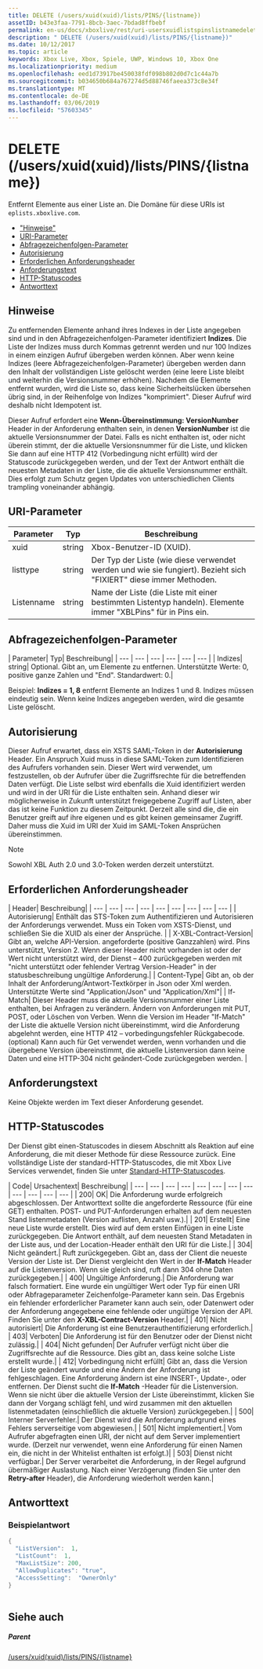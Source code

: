 ```yaml
---
title: DELETE (/users/xuid(xuid)/lists/PINS/{listname})
assetID: b43e3faa-7791-8bcb-3aec-7bdad8ffbebf
permalink: en-us/docs/xboxlive/rest/uri-usersxuidlistspinslistnamedelete.html
description: " DELETE (/users/xuid(xuid)/lists/PINS/{listname})"
ms.date: 10/12/2017
ms.topic: article
keywords: Xbox Live, Xbox, Spiele, UWP, Windows 10, Xbox One
ms.localizationpriority: medium
ms.openlocfilehash: eed1d73917be450038fdf098b802d0d7c1c44a7b
ms.sourcegitcommit: b034650b684a767274d5d88746faeea373c8e34f
ms.translationtype: MT
ms.contentlocale: de-DE
ms.lasthandoff: 03/06/2019
ms.locfileid: "57603345"
---
```

# <a name="delete-usersxuidxuidlistspinslistname"></a>DELETE (/users/xuid(xuid)/lists/PINS/{listname})
Entfernt Elemente aus einer Liste an. Die Domäne für diese URIs ist `eplists.xboxlive.com`.
 
  * ["Hinweise"](#ID4EV)
  * [URI-Parameter](#ID4EIB)
  * [Abfragezeichenfolgen-Parameter](#ID4ETB)
  * [Autorisierung](#ID4ETC)
  * [Erforderlichen Anforderungsheader](#ID4EAD)
  * [Anforderungstext](#ID4EWE)
  * [HTTP-Statuscodes](#ID4EBF)
  * [Antworttext](#ID4E6BAC)
 
<a id="ID4EV"></a>

 
## <a name="remarks"></a>Hinweise
 
Zu entfernenden Elemente anhand ihres Indexes in der Liste angegeben sind und in den Abfragezeichenfolgen-Parameter identifiziert **Indizes**. Die Liste der Indizes muss durch Kommas getrennt werden und nur 100 Indizes in einem einzigen Aufruf übergeben werden können. Aber wenn keine Indizes (leere Abfragezeichenfolgen-Parameter) übergeben werden dann den Inhalt der vollständigen Liste gelöscht werden (eine leere Liste bleibt und weiterhin die Versionsnummer erhöhen). Nachdem die Elemente entfernt wurden, wird die Liste so, dass keine Sicherheitslücken übersehen übrig sind, in der Reihenfolge von Indizes "komprimiert". Dieser Aufruf wird deshalb nicht Idempotent ist.
 
Dieser Aufruf erfordert eine **Wenn-Übereinstimmung: VersionNumber** Header in der Anforderung enthalten sein, in denen **VersionNumber** ist die aktuelle Versionsnummer der Datei. Falls es nicht enthalten ist, oder nicht überein stimmt, der die aktuelle Versionsnummer für die Liste, und klicken Sie dann auf eine HTTP 412 (Vorbedingung nicht erfüllt) wird der Statuscode zurückgegeben werden, und der Text der Antwort enthält die neuesten Metadaten in der Liste, die die aktuelle Versionsnummer enthält. Dies erfolgt zum Schutz gegen Updates von unterschiedlichen Clients trampling voneinander abhängig.
  
<a id="ID4EIB"></a>

 
## <a name="uri-parameters"></a>URI-Parameter
 
| Parameter| Typ| Beschreibung| 
| --- | --- | --- | 
| xuid| string| Xbox-Benutzer-ID (XUID).| 
| listtype| string| Der Typ der Liste (wie diese verwendet werden und wie sie fungiert). Bezieht sich "FIXIERT" diese immer Methoden.| 
| Listenname| string| Name der Liste (die Liste mit einer bestimmten Listentyp handeln). Elemente immer "XBLPins" für in Pins ein.| 
  
<a id="ID4ETB"></a>

 
## <a name="query-string-parameters"></a>Abfragezeichenfolgen-Parameter
 
| Parameter| Typ| Beschreibung| 
| --- | --- | --- | --- | --- | --- | 
| Indizes| string| Optional. Gibt an, um Elemente zu entfernen. Unterstützte Werte: 0, positive ganze Zahlen und "End". Standardwert: 0.| 
 
Beispiel: **Indizes = 1, 8** entfernt Elemente an Indizes 1 und 8. Indizes müssen eindeutig sein. Wenn keine Indizes angegeben werden, wird die gesamte Liste gelöscht.
  
<a id="ID4ETC"></a>

 
## <a name="authorization"></a>Autorisierung
 
Dieser Aufruf erwartet, dass ein XSTS SAML-Token in der **Autorisierung** Header. Ein Anspruch Xuid muss in diese SAML-Token zum Identifizieren des Aufrufers vorhanden sein. Dieser Wert wird verwendet, um festzustellen, ob der Aufrufer über die Zugriffsrechte für die betreffenden Daten verfügt. Die Liste selbst wird ebenfalls die Xuid identifiziert werden und wird in der URI für die Liste enthalten sein. Anhand dieser wir möglicherweise in Zukunft unterstützt freigegebene Zugriff auf Listen, aber das ist keine Funktion zu diesem Zeitpunkt. Derzeit alle sind die, die ein Benutzer greift auf ihre eigenen und es gibt keinen gemeinsamer Zugriff. Daher muss die Xuid im URI der Xuid im SAML-Token Ansprüchen übereinstimmen. 

> [!NOTE] 
> Sowohl XBL Auth 2.0 und 3.0-Token werden derzeit unterstützt. 


  
<a id="ID4EAD"></a>

 
## <a name="required-request-headers"></a>Erforderlichen Anforderungsheader
 
| Header| Beschreibung| 
| --- | --- | --- | --- | --- | --- | --- | --- | --- | 
| Autorisierung| Enthält das STS-Token zum Authentifizieren und Autorisieren der Anforderungs verwendet. Muss ein Token vom XSTS-Dienst, und schließen Sie die XUID als einer der Ansprüche. | 
| X-XBL-Contract-Version| Gibt an, welche API-Version. angeforderte (positive Ganzzahlen) wird. Pins unterstützt, Version 2. Wenn dieser Header nicht vorhanden ist oder der Wert nicht unterstützt wird, der Dienst – 400 zurückgegeben werden mit "nicht unterstützt oder fehlender Vertrag Version-Header" in der statusbeschreibung ungültige Anforderung.| 
| Content-Type| Gibt an, ob der Inhalt der Anforderung/Antwort-Textkörper in Json oder Xml werden. Unterstützte Werte sind "Application/Json" und "Application/Xml"| 
| If-Match| Dieser Header muss die aktuelle Versionsnummer einer Liste enthalten, bei Anfragen zu verändern. Ändern von Anforderungen mit PUT, POST, oder Löschen von Verben. Wenn die Version im Header "If-Match" der Liste die aktuelle Version nicht übereinstimmt, wird die Anforderung abgelehnt werden, eine HTTP 412 – vorbedingungsfehler Rückgabecode. (optional) Kann auch für Get verwendet werden, wenn vorhanden und die übergebene Version übereinstimmt, die aktuelle Listenversion dann keine Daten und eine HTTP-304 nicht geändert-Code zurückgegeben werden. | 
  
<a id="ID4EWE"></a>

 
## <a name="request-body"></a>Anforderungstext
 
Keine Objekte werden im Text dieser Anforderung gesendet.
  
<a id="ID4EBF"></a>

 
## <a name="http-status-codes"></a>HTTP-Statuscodes
 
Der Dienst gibt einen-Statuscodes in diesem Abschnitt als Reaktion auf eine Anforderung, die mit dieser Methode für diese Ressource zurück. Eine vollständige Liste der standard-HTTP-Statuscodes, die mit Xbox Live Services verwendet, finden Sie unter [Standard-HTTP-Statuscodes](../../additional/httpstatuscodes.md).
 
| Code| Ursachentext| Beschreibung| 
| --- | --- | --- | --- | --- | --- | --- | --- | --- | --- | --- | --- | 
| 200| OK| Die Anforderung wurde erfolgreich abgeschlossen. Der Antworttext sollte die angeforderte Ressource (für eine GET) enthalten. POST- und PUT-Anforderungen erhalten auf dem neuesten Stand listenmetadaten (Version auflisten, Anzahl usw.).| 
| 201| Erstellt| Eine neue Liste wurde erstellt. Dies wird auf dem ersten Einfügen in eine Liste zurückgegeben. Die Antwort enthält, auf dem neuesten Stand Metadaten in der Liste aus, und der Location-Header enthält den URI für die Liste.| 
| 304| Nicht geändert.| Ruft zurückgegeben. Gibt an, dass der Client die neueste Version der Liste ist. Der Dienst vergleicht den Wert in der <b>If-Match</b> Header auf die Listenversion. Wenn sie gleich sind, ruft dann 304 ohne Daten zurückgegeben.| 
| 400| Ungültige Anforderung.| Die Anforderung war falsch formatiert. Eine wurde ein ungültiger Wert oder Typ für einen URI oder Abfrageparameter Zeichenfolge-Parameter kann sein. Das Ergebnis ein fehlender erforderlicher Parameter kann auch sein, oder Datenwert oder der Anforderung angegebene eine fehlende oder ungültige Version der API. Finden Sie unter den <b>X-XBL-Contract-Version</b> Header.| 
| 401| Nicht autorisiert| Die Anforderung ist eine Benutzerauthentifizierung erforderlich.| 
| 403| Verboten| Die Anforderung ist für den Benutzer oder der Dienst nicht zulässig.| 
| 404| Nicht gefunden| Der Aufrufer verfügt nicht über die Zugriffsrechte auf die Ressource. Dies gibt an, dass keine solche Liste erstellt wurde.| 
| 412| Vorbedingung nicht erfüllt| Gibt an, dass die Version der Liste geändert wurde und eine Ändern der Anforderung ist fehlgeschlagen. Eine Anforderung ändern ist eine INSERT-, Update-, oder entfernen. Der Dienst sucht die <b>If-Match</b> -Header für die Listenversion. Wenn sie nicht über die aktuelle Version der Liste übereinstimmt, klicken Sie dann der Vorgang schlägt fehl, und wird zusammen mit den aktuellen listenmetadaten (einschließlich die aktuelle Version) zurückgegeben.| 
| 500| Interner Serverfehler.| Der Dienst wird die Anforderung aufgrund eines Fehlers serverseitige vom abgewiesen.| 
| 501| Nicht implementiert.| Vom Aufrufer abgefragten einen URI, der nicht auf dem Server implementiert wurde. (Derzeit nur verwendet, wenn eine Anforderung für einen Namen ein, die nicht in der Whitelist enthalten ist erfolgt.)| 
| 503| Dienst nicht verfügbar.| Der Server verarbeitet die Anforderung, in der Regel aufgrund übermäßiger Auslastung. Nach einer Verzögerung (finden Sie unter den <b>Retry-after</b> Header), die Anforderung wiederholt werden kann.| 
  
<a id="ID4E6BAC"></a>

 
## <a name="response-body"></a>Antworttext
 
<a id="ID4EFCAC"></a>

 
### <a name="sample-response"></a>Beispielantwort
 

```cpp
{
  "ListVersion":  1,
  "ListCount":  1,
  "MaxListSize": 200,
  "AllowDuplicates": "true",
  "AccessSetting":  "OwnerOnly"
}        
         
```

   
<a id="ID4EPCAC"></a>

 
## <a name="see-also"></a>Siehe auch
 
<a id="ID4ERCAC"></a>

 
##### <a name="parent"></a>Parent 

[/users/xuid(xuid)/lists/PINS/{listname}](uri-usersxuidlistspinslistname.md)

   
